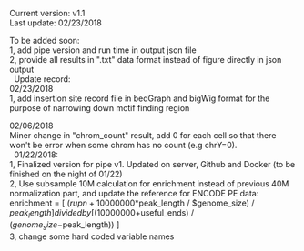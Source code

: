Current version: v1.1  
Last update: 02/23/2018  

To be added soon:  
1, add pipe version and run time in output json file  
2, provide all results in ".txt" data format instead of figure directly in json output  
 
Update record:  
02/23/2018  
1, add insertion site record file in bedGraph and bigWig format for the purpose of narrowing down motif finding region  

02/06/2018  
Miner change in "chrom_count" result, add 0 for each cell so that there won't be error when some chrom has no count (e.g chrY=0).  
 
01/22/2018:  
1, Finalized version for pipe v1. Updated on server, Github and Docker (to be finished on the night of 01/22)  
2, Use subsample 10M calculation for enrichment instead of previous 40M normalization part, and update the reference for ENCODE PE data:  
enrichment = [ ($rupn+10000000*$peak_length / $genome_size) / $peak_length ] divided by	[ (10000000+$useful_ends) / ($genome_size-$peak_length)) ]  
3, change some hard coded variable names  
 

